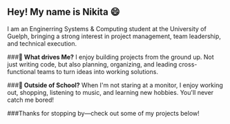 ## Hey! My name is Nikita 😄

I am an Enginerring Systems & Computing student at the University of Guelph, bringing a strong interest in project management, team leadership, and technical execution.

###**🚀 What drives Me?**
I enjoy building projects from the ground up. Not just writing code, but also planning, organizing, and leading cross-functional teams to turn ideas into working solutions. 

###**🌟 Outside of School?**
When I'm not staring at a monitor, I enjoy working out, shopping, listening to music, and learning new hobbies. You'll never catch me bored!

###Thanks for stopping by—check out some of my projects below!
